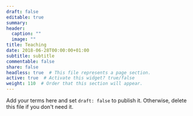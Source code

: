 ```yaml
---
draft: false
editable: true
summary: 
header:
  caption: ""
  image: ""
title: Teaching
date: 2018-06-28T00:00:00+01:00
subtitle: subtitle
commentable: false
share: false
headless: true  # This file represents a page section.
active: true  # Activate this widget? true/false
weight: 110  # Order that this section will appear.
---
```


Add your terms here and set `draft: false` to publish it. Otherwise, delete this file if you don't need it.
